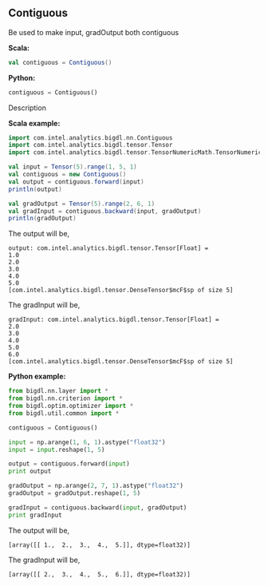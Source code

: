 ## Contiguous ##

Be used to make input, gradOutput both contiguous

**Scala:**
```scala
val contiguous = Contiguous()
```

**Python:**
```python
contiguous = Contiguous()
```

Description

**Scala example:**
```scala
import com.intel.analytics.bigdl.nn.Contiguous
import com.intel.analytics.bigdl.tensor.Tensor
import com.intel.analytics.bigdl.tensor.TensorNumericMath.TensorNumeric.NumericFloat

val input = Tensor(5).range(1, 5, 1)
val contiguous = new Contiguous()
val output = contiguous.forward(input)
println(output)

val gradOutput = Tensor(5).range(2, 6, 1)
val gradInput = contiguous.backward(input, gradOutput)
println(gradOutput)
```

The output will be,

```
output: com.intel.analytics.bigdl.tensor.Tensor[Float] =
1.0
2.0
3.0
4.0
5.0
[com.intel.analytics.bigdl.tensor.DenseTensor$mcF$sp of size 5]
```

The gradInput will be,

```
gradInput: com.intel.analytics.bigdl.tensor.Tensor[Float] =
2.0
3.0
4.0
5.0
6.0
[com.intel.analytics.bigdl.tensor.DenseTensor$mcF$sp of size 5]
```

**Python example:**
```python
from bigdl.nn.layer import *
from bigdl.nn.criterion import *
from bigdl.optim.optimizer import *
from bigdl.util.common import *

contiguous = Contiguous()

input = np.arange(1, 6, 1).astype("float32")
input = input.reshape(1, 5)

output = contiguous.forward(input)
print output

gradOutput = np.arange(2, 7, 1).astype("float32")
gradOutput = gradOutput.reshape(1, 5)

gradInput = contiguous.backward(input, gradOutput)
print gradInput

```

The output will be,

```
[array([[ 1.,  2.,  3.,  4.,  5.]], dtype=float32)]
```

The gradInput will be,

```
[array([[ 2.,  3.,  4.,  5.,  6.]], dtype=float32)]
```